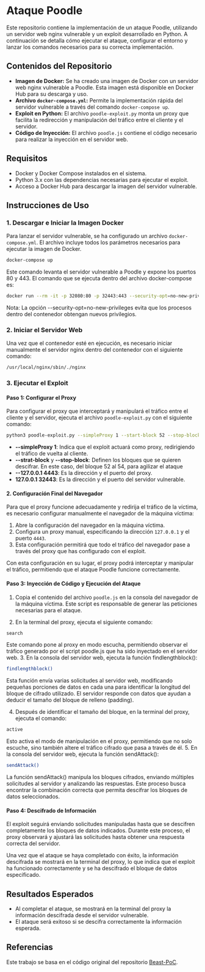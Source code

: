 # Ataque Poodle

Este repositorio contiene la implementación de un ataque Poodle, utilizando un servidor web nginx vulnerable y un exploit desarrollado en Python. A continuación se detalla cómo ejecutar el ataque, configurar el entorno y lanzar los comandos necesarios para su correcta implementación.

## Contenidos del Repositorio

- **Imagen de Docker:** Se ha creado una imagen de Docker con un servidor web nginx vulnerable a Poodle. Esta imagen está disponible en Docker Hub para su descarga y uso.
- **Archivo `docker-compose.yml`:** Permite la implementación rápida del servidor vulnerable a través del comando `docker-compose up`.
- **Exploit en Python:** El archivo `poodle-exploit.py` monta un proxy que facilita la redirección y manipulación del tráfico entre el cliente y el servidor.
- **Código de Inyección:** El archivo `poodle.js` contiene el código necesario para realizar la inyección en el servidor web.

## Requisitos

- Docker y Docker Compose instalados en el sistema.
- Python 3.x con las dependencias necesarias para ejecutar el exploit.
- Acceso a Docker Hub para descargar la imagen del servidor vulnerable.

## Instrucciones de Uso

### 1. Descargar e Iniciar la Imagen Docker

Para lanzar el servidor vulnerable, se ha configurado un archivo `docker-compose.yml`. El archivo incluye todos los parámetros necesarios para ejecutar la imagen de Docker. 

```bash
docker-compose up
```
Este comando levanta el servidor vulnerable a Poodle y expone los puertos 80 y 443. El comando que se ejecuta dentro del archivo docker-compose es:
```bash
docker run --rm -it -p 32080:80 -p 32443:443 --security-opt=no-new-privileges --name servidor servidor_nginx_ssl3
```
Nota: La opción --security-opt=no-new-privileges evita que los procesos dentro del contenedor obtengan nuevos privilegios.
### 2. Iniciar el Servidor Web

Una vez que el contenedor esté en ejecución, es necesario iniciar manualmente el servidor nginx dentro del contenedor con el siguiente comando:

```bash
/usr/local/nginx/sbin/./nginx
```
### 3. Ejecutar el Exploit

#### Paso 1: Configurar el Proxy

Para configurar el proxy que interceptará y manipulará el tráfico entre el cliente y el servidor, ejecuta el archivo `poodle-exploit.py` con el siguiente comando:

```bash
python3 poodle-exploit.py --simpleProxy 1 --start-block 52 --stop-block 54 127.0.0.1 4443 127.0.0.1 32443
```
- **--simpleProxy 1**: Indica que el exploit actuará como proxy, redirigiendo el tráfico de vuelta al cliente.
- **--strat-block** y **--stop-block**: Definen los bloques que se quieren descifrar. En este caso, del bloque 52 al 54, para agilizar el ataque
- **--127.0.0.1 4443**: Es la dirección y el puerto del proxy.
- **127.0.0.1 32443**: Es la dirección y el puerto del servidor vulnerable.
#### 2. Configuración Final del Navegador

Para que el proxy funcione adecuadamente y redirija el tráfico de la víctima, es necesario configurar manualmente el navegador de la máquina víctima:

1. Abre la configuración del navegador en la máquina víctima.
2. Configura un proxy manual, especificando la dirección `127.0.0.1` y el puerto `4443`.
3. Esta configuración permitirá que todo el tráfico del navegador pase a través del proxy que has configurado con el exploit.

Con esta configuración en su lugar, el proxy podrá interceptar y manipular el tráfico, permitiendo que el ataque Poodle funcione correctamente.
#### Paso 3: Inyección de Código y Ejecución del Ataque

1. Copia el contenido del archivo `poodle.js` en la consola del navegador de la máquina víctima. Este script es responsable de generar las peticiones necesarias para el ataque.

2. En la terminal del proxy, ejecuta el siguiente comando:

```bash
search
```
Este comando pone al proxy en modo escucha, permitiendo observar el tráfico generado por el script poodle.js que ha sido inyectado en el servidor web.
3. En la consola del servidor web, ejecuta la función findlengthblock():
```bash
findlengthblock()
```
Esta función envía varias solicitudes al servidor web, modificando pequeñas porciones de datos en cada una para identificar la longitud del bloque de cifrado utilizado. El servidor responde con datos que ayudan a deducir el tamaño del bloque de relleno (padding).

4. Después de identificar el tamaño del bloque, en la terminal del proxy, ejecuta el comando:
```bash
active
```
Esto activa el modo de manipulación en el proxy, permitiendo que no solo escuche, sino también altere el tráfico cifrado que pasa a través de él.
5. En la consola del servidor web, ejecuta la función sendAttack():
```bash
sendAttack()
```
La función sendAttack() manipula los bloques cifrados, enviando múltiples solicitudes al servidor y analizando las respuestas. Este proceso busca encontrar la combinación correcta que permita descifrar los bloques de datos seleccionados.
#### Paso 4: Descifrado de Información

El exploit seguirá enviando solicitudes manipuladas hasta que se descifren completamente los bloques de datos indicados. Durante este proceso, el proxy observará y ajustará las solicitudes hasta obtener una respuesta correcta del servidor.

Una vez que el ataque se haya completado con éxito, la información descifrada se mostrará en la terminal del proxy, lo que indica que el exploit ha funcionado correctamente y se ha descifrado el bloque de datos especificado.

## Resultados Esperados
- Al completar el ataque, se mostrará en la terminal del proxy la información descifrada desde el servidor vulnerable.
- El ataque será exitoso si se descifra correctamente la información esperada.
## Referencias

Este trabajo se basa en el código original del repositorio [Beast-PoC](https://github.com/mpgn/poodle-PoC).
